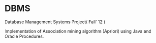 DBMS
====

Database Management Systems Project( Fall' 12 )

Implementation of Association mining algorithm (Apriori) using Java and Oracle Procedures.
